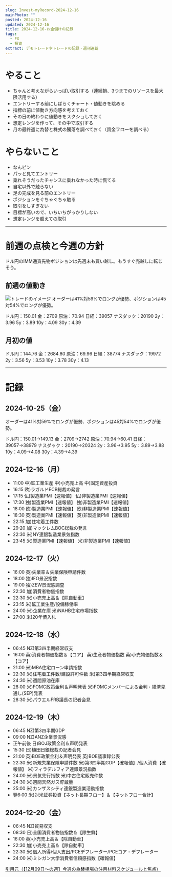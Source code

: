 ```yaml
---
slug: Invest-myRecord-2024-12-16
mainPhoto: ""
posted: 2024-12-16
updated: 2024-12-16
title: 2024-12-16-お金儲けの記録
tags:
  - FX
  - 投資
extract: デモトレードやトレードの記録・週刊連載
---
```

# やること

- ちゃんと考えながらいっぱい取引する（連続損、3つまでのリソースを最大限活用する）
- エントリーする前にしばらくチャート・値動きを眺める
- 指標の前に値動き方向感を考えておく
- その日の終わりに値動きをスクショしておく
- 想定レンジを作って、その中で取引する
- 月の最終週に為替と株式の騰落を調べておく（資金フローを調べる）
# やらないこと

- なんピン
- パッと見てエントリー
- 乗れそうだったチャンスに乗れなかった時に慌てる
- 自宅以外で触らない
- 足の完成を見る前のエントリー
- ポジションをぐちゃぐちゃ触る
- 取引をしすぎない
- 目標が高いので、いちいちがっかりしない
- 想定レンジを超えての取引
***
# 前週の点検と今週の方針

ドル円のIMM通貨先物ポジションは先週末も買い越し。もうすぐ売越しに転じそう。

## 前週の値動き

![トレードのイメージ](../../../images/invest/weekly/Invest-myRecord-2024-10-28/01.png)
オーダーは41%対59%でロングが優勢、ポジションは45対54%でロングが優勢。

ドル円：150.01
金：2709
原油：70.94
日経：39057
ナスダック：20190
2y：3.96
5y：3.89
10y：4.09
30y：4.39

## 月初の値

ドル円：144.76
金：2684.80
原油：69.96
日経：38774
ナスダック：19972
2y：3.56
5y：3.53
10y：3.78
30y：4.13
***
# 記録

## 2024-10-25（金）

オーダーは41%対59%でロングが優勢、ポジションは45対54%でロングが優勢。

ドル円：150.01→149.13
金：2709→2742
原油：70.94→60.41
日経：39057→38979
ナスダック：20190→20324
2y：3.96→3.95
5y：3.89→3.88
10y：4.09→4.08
30y：4.39→4.39

## 2024-12-16（月）

- 11:00	中)鉱工業生産
  中)小売売上高
  中)固定資産投資
- 16:15	欧)ラガルドECB総裁の発言
- 17:15	仏)製造業PMI【速報値】
  仏)非製造業PMI【速報値】
- 17:30	独)製造業PMI【速報値】
  独)非製造業PMI【速報値】
- 18:00	欧)製造業PMI【速報値】
  欧)非製造業PMI【速報値】
- 18:30	英)製造業PMI【速報値】
  英)非製造業PMI【速報値】
- 22:15	加)住宅着工件数
- 29:20	加)マックレムBOC総裁の発言
- 22:30	米)NY連銀製造業景気指数
- 23:45	米)製造業PMI【速報値】
  米)非製造業PMI【速報値】

## 2024-12-17（火）

- 16:00	英)失業率＆失業保険申請件数
- 18:00	独)IFO景況指数
- 19:00	独)ZEW景況感調査
- 22:30	加)消費者物価指数
- 22:30	米)小売売上高＆【除自動車】
- 23:15	米)鉱工業生産/設備稼働率
- 24:00	米)企業在庫
  米)NAHB住宅市場指数
- 27:00	米)20年債入札
## 2024-12-18（水）

- 06:45	NZ)第3四半期経常収支
- 16:00	英)消費者物価指数＆【コア】
  英)生産者物価指数
  英)小売物価指数＆【コア】
- 21:00	米)MBA住宅ローン申請指数
- 22:30	米)住宅着工件数/建設許可件数
  米)第3四半期経常収支
- 24:30	米)週間原油在庫
- 28:00	米)FOMC政策金利＆声明発表
  米)FOMCメンバーによる金利・経済見通し(SEP)発表
- 28:30	米)パウエルFRB議長の記者会見
## 2024-12-19（木）

- 06:45	NZ)第3四半期GDP
- 09:00	NZ)ANZ企業景況感
- 正午前後	日)BOJ政策金利＆声明発表
- 15:30	日)植田日銀総裁の記者会見
- 21:00	英)BOE政策金利＆声明発表
  英)BOE議事録公表
- 22:30	米)新規失業保険申請件数
   米)第3四半期GDP【確報値】/個人消費【確報値】
   米)フィラデルフィア連銀景況指数
- 24:00	米)景気先行指数
  米)中古住宅販売件数
- 24:30	米)週間天然ガス貯蔵量
- 25:00	米)カンザスシティ連銀製造業活動指数
- 翌6:00	米)対米証券投資【ネット長期フロー】＆【ネットフロー合計】
## 2024-12-20（金）

- 06:45	NZ)貿易収支
- 08:30	日)全国消費者物価指数＆【除生鮮】
- 16:00	英)小売売上高＆【除自動車】
- 22:30	加)小売売上高＆【除自動車】
- 22:30	米)個人所得/個人支出/PCEデフレーター/PCEコア・デフレーター
- 24:00	米)ミシガン大学消費者信頼感指数【確報値】

[引用元（【12月09日～の週】今週の為替相場の注目材料スケジュールと焦点）](https://kissfx.com/article/20241209weekfx.html)